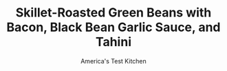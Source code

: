 ---
layout: ../../layouts/MarkdownPostLayout.astro
title: Skillet-Roasted Green Beans with Bacon, Black Bean Garlic Sauce, and Tahini
author: America's Test Kitchen
pubDate: 2023-03-15
description: "How do you achieve green beans that have deep, flavorful browning without making them tough and dry?"
image_url: https://res.cloudinary.com/hksqkdlah/image/upload/ar_1:1,c_fill,dpr_2.0,f_auto,fl_lossy.progressive.strip_profile,g_faces:auto,q_auto:low,w_344/SFS_SkilletRoastedGreenBeansBaconBlackBeanGarlicSauceSesame-19_ku0p17
tags: ["Side Dishes","Vegetables","Weeknight"]
calories: 873
protein: 5
carbohydrates: 16
fats: 
fiber: 5
ingredients: ["1 1/2 pounds, green beans, trimmed","1/4 cup, water, divided","3 tablespoons, extra-virgin olive oil","1/2 teaspoon, pepper","1/4 teaspoon, table salt","1/2 cup thinly sliced, red onion","2 , garlic cloves, minced","2 tablespoons, black bean garlic sauce","2 teaspoons, lemon juice","1 tablespoon, tahini","1/4 cup crumbled, cooked bacon","2 teaspoons, sesame seeds, toasted"]
serves: 4
time: "40 minutes"
instructions: ["Combine green beans, 2 tablespoons water, oil, pepper, and salt in 12-inch nonstick skillet. Cover and cook over medium-high heat until beans are nearly tender, about 8 minutes, shaking skillet occasionally to redistribute beans.","Stir beans and continue to cook, uncovered, until water has evaporated and beans are just beginning to brown in spots, about 5 minutes longer.","Add onion and cook until onion is just softened and beans are spotty brown and fully tender, 2 to 4 minutes, stirring often. Stir in garlic and cook until fragrant, about 1 minute. Off heat, stir in black bean garlic sauce, lemon juice, and remaining 2 table- spoons water until combined. Transfer to serving platter. Drizzle with tahini, then sprinkle with bacon and sesame seeds. Serve."]
nutrition: ["447 mg Potassium","125 mg Phosphorus","109 mg Calcium","2 mg Iron","55 mg Magnesium","209 mg Sodium","16 g Fat","1 mg Niacin (B3)","9 g Monounsaturated","2 g Polyunsaturated","24 mg Vitamin C","4 mg Cholesterol","2 g Saturated","5 g Fiber","64 µg Folate (food)","6 g Sugars","31 µg Vitamin K","190 g Water","16 g Carbs","64 µg Folate equivalent (total)","5 g Protein","2 mg Vitamin E","60 µg Vitamin A","218 kcal Energy","873 calories"]
notes: "You will need a 12-inch nonstick skillet with a tight-fitting lid for this recipe."
---